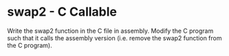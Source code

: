 # swap2 - C Callable

Write the swap2 function in the C file in assembly. Modify the C program
such that it calls the assembly version (i.e. remove the swap2 function
from the C program).
